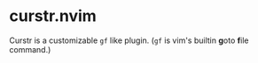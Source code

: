 # curstr.nvim

Curstr is a customizable `gf` like plugin.
(`gf` is vim's builtin **g**oto **f**ile command.)
